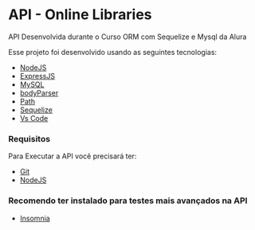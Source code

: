 # API - Online Libraries

API Desenvolvida durante o Curso ORM com Sequelize e Mysql da Alura

Esse projeto foi desenvolvido usando as seguintes tecnologias:

- [NodeJS](https://nodejs.org/pt-br/)<br />
- [ExpressJS](https://expressjs.com/)<br />
- [MySQL](https://www.mysql.com/)<br />
- [bodyParser](https://www.npmjs.com/package/body-parser)<br />
- [Path](https://www.npmjs.com/package/path)
- [Sequelize](https://www.npmjs.com/package/sequelize)
- [Vs Code](https://code.visualstudio.com/)

### Requisitos

Para Executar a API você precisará ter:
* [Git](https://git-scm.com)<br />
* [NodeJS](https://www.npmjs.com/)

### Recomendo ter instalado para testes mais avançados na API

* [Insomnia](https://insomnia.rest/)

